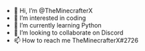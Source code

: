 - 👋 Hi, I’m @TheMinecrafterX
- 👀 I’m interested in coding
- 🌱 I’m currently learning Python
- 💞️ I’m looking to collaborate on Discord
- 📫 How to reach me TheMinecrafterX#2726



